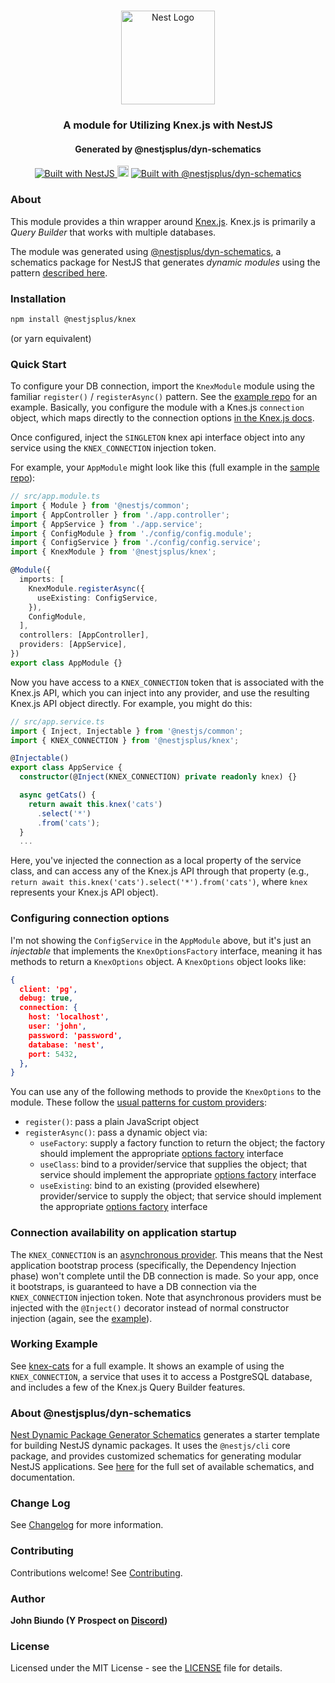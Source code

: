 <h1 align="center"></h1>

<div align="center">
  <a href="http://nestjs.com/" target="_blank">
    <img src="https://nestjs.com/img/logo_text.svg" width="150" alt="Nest Logo" />
  </a>
</div>

<h3 align="center">A module for Utilizing Knex.js with NestJS</h3>
<h4 align="center">Generated by @nestjsplus/dyn-schematics</h4>

<div align="center">
  <a href="https://nestjs.com" target="_blank">
    <img src="https://img.shields.io/badge/built%20with-NestJs-red.svg" alt="Built with NestJS">
  </a>
  <img src="https://badge.fury.io/js/%40nestjsplus%2Fknex.svg" alt="npm version" height="18">
  <a href="https://github.com/nestjsplus/dyn-schematics">
    <img src="https://img.shields.io/badge/Built%20with-%40nestjsplus%2Fdyn--schematics-brightgreen" alt="Built with @nestjsplus/dyn-schematics">
  </a>
</div>

### About

This module provides a thin wrapper around [Knex.js](http://knexjs.org).  Knex.js is primarily a *Query Builder* that works with multiple databases.

The module was generated using [@nestjsplus/dyn-schematics](https://github.com/nestjsplus/dyn-schematics), a schematics package for NestJS that generates *dynamic modules* using the pattern [described here](https://dev.to/nestjs/advanced-nestjs-how-to-build-completely-dynamic-nestjs-modules-1370).

### Installation

```bash
npm install @nestjsplus/knex
```

(or yarn equivalent)

### Quick Start

To configure your DB connection, import the `KnexModule` module using the familiar `register()` / `registerAsync()` pattern. See the [example repo](https://github.com/nestjsplus/knex-cats) for an example. Basically, you configure the module with a Knes.js `connection` object, which maps directly to the connection options [in the Knex.js docs](http://knexjs.org/#Installation-client).

Once configured, inject the `SINGLETON` knex api interface object into any service using the `KNEX_CONNECTION` injection token.

For example, your `AppModule` might look like this (full example in the [sample repo](https://github.com/nestjsplus/knex-cats)):

```typescript
// src/app.module.ts
import { Module } from '@nestjs/common';
import { AppController } from './app.controller';
import { AppService } from './app.service';
import { ConfigModule } from './config/config.module';
import { ConfigService } from './config/config.service';
import { KnexModule } from '@nestjsplus/knex';

@Module({
  imports: [
    KnexModule.registerAsync({
      useExisting: ConfigService,
    }),
    ConfigModule,
  ],
  controllers: [AppController],
  providers: [AppService],
})
export class AppModule {}
```

Now you have access to a `KNEX_CONNECTION` token that is associated with the Knex.js API, which you can inject into any provider, and use the resulting Knex.js API object directly. For example, you might do this:

```typescript
// src/app.service.ts
import { Inject, Injectable } from '@nestjs/common';
import { KNEX_CONNECTION } from '@nestjsplus/knex';

@Injectable()
export class AppService {
  constructor(@Inject(KNEX_CONNECTION) private readonly knex) {}

  async getCats() {
    return await this.knex('cats')
      .select('*')
      .from('cats');
  }
  ...
```

Here, you've injected the connection as a local property of the service class, and can access any of the Knex.js API through that property (e.g., `return await this.knex('cats').select('*').from('cats')`, where `knex` represents your Knex.js API object).

### Configuring connection options

I'm not showing the `ConfigService` in the `AppModule` above, but it's just an _injectable_ that implements the `KnexOptionsFactory` interface, meaning it has methods to return a `KnexOptions` object. A `KnexOptions` object looks like:

```json
{
  client: 'pg',
  debug: true,
  connection: {
    host: 'localhost',
    user: 'john',
    password: 'password',
    database: 'nest',
    port: 5432,
  },
}
```

You can use any of the following methods to provide the `KnexOptions` to the module. These follow the [usual patterns for custom providers](https://docs.nestjs.com/fundamentals/custom-providers):

- `register()`: pass a plain JavaScript object
- `registerAsync()`: pass a dynamic object via:
  - `useFactory`: supply a factory function to return the object; the factory should implement the appropriate [options factory](https://github.com/nestjsplus/knex/blob/master/src/interfaces/knex-options-factory.interface.ts) interface
  - `useClass`: bind to a provider/service that supplies the object; that service should implement the appropriate [options factory](https://github.com/nestjsplus/knex/blob/master/src/interfaces/knex-options-factory.interface.ts) interface
  - `useExisting`: bind to an existing (provided elsewhere) provider/service to supply the object; that service should implement the appropriate [options factory](https://github.com/nestjsplus/knex/blob/master/src/interfaces/knex-options-factory.interface.ts) interface

### Connection availability on application startup

The `KNEX_CONNECTION` is an [asynchronous provider](https://docs.nestjs.com/fundamentals/async-providers). This means that the Nest application bootstrap process (specifically, the Dependency Injection phase) won't complete until the DB connection is made. So your app, once it bootstraps, is guaranteed to have a DB connection via the `KNEX_CONNECTION` injection token. Note that asynchronous providers must be injected with the `@Inject()` decorator instead of normal constructor injection (again, see the [example](https://github.com/nestjsplus/knex-cats)).

### Working Example

See [knex-cats](https://github.com/nestjsplus/knex-cats) for a full example. It shows an example of using the `KNEX_CONNECTION`, a service that uses it to access a PostgreSQL database, and includes a few of the Knex.js Query Builder features.

### About @nestjsplus/dyn-schematics

[Nest Dynamic Package Generator Schematics](https://github.com/nestjsplus/dyn-schematics) generates a starter template for building NestJS dynamic packages.  It uses the `@nestjs/cli` core package, and provides customized schematics for generating modular NestJS applications.  See [here](https://github.com/nestjsplus/dyn-schematics) for the full set of available schematics, and documentation.

### Change Log

See [Changelog](CHANGELOG.md) for more information.

### Contributing

Contributions welcome! See [Contributing](CONTRIBUTING.md).

### Author

**John Biundo (Y Prospect on [Discord](https://discord.gg/G7Qnnhy))**

### License

Licensed under the MIT License - see the [LICENSE](LICENSE) file for details.